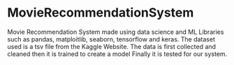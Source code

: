 # MovieRecommendationSystem
Movie Recommendation System made using data science and ML Libraries such as pandas, matploitlib, seaborn, tensorflow and keras.
The dataset used is a tsv file from the Kaggle Website.
The data is first collected and cleaned then it is trained to create a model
Finally it is tested for our system.
